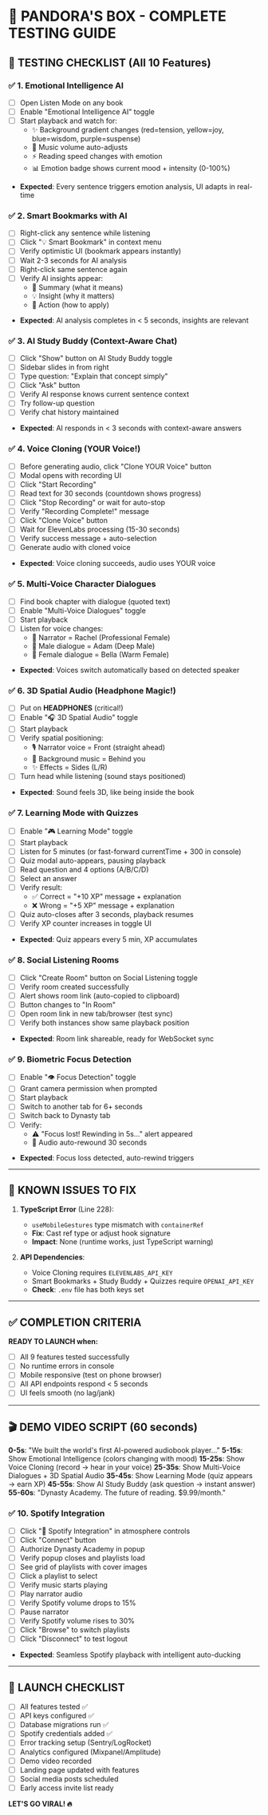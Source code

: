 # 🧪 PANDORA'S BOX - COMPLETE TESTING GUIDE

## 🎯 TESTING CHECKLIST (All 10 Features)

### ✅ **1. Emotional Intelligence AI**

- [ ] Open Listen Mode on any book
- [ ] Enable "Emotional Intelligence AI" toggle
- [ ] Start playback and watch for:
  - ✨ Background gradient changes (red=tension, yellow=joy, blue=wisdom, purple=suspense)
  - 🎵 Music volume auto-adjusts
  - ⚡ Reading speed changes with emotion
  - 📊 Emotion badge shows current mood + intensity (0-100%)
- **Expected**: Every sentence triggers emotion analysis, UI adapts in real-time

### ✅ **2. Smart Bookmarks with AI**

- [ ] Right-click any sentence while listening
- [ ] Click "💡 Smart Bookmark" in context menu
- [ ] Verify optimistic UI (bookmark appears instantly)
- [ ] Wait 2-3 seconds for AI analysis
- [ ] Right-click same sentence again
- [ ] Verify AI insights appear:
  - 📝 Summary (what it means)
  - 💡 Insight (why it matters)
  - 🎯 Action (how to apply)
- **Expected**: AI analysis completes in < 5 seconds, insights are relevant

### ✅ **3. AI Study Buddy (Context-Aware Chat)**

- [ ] Click "Show" button on AI Study Buddy toggle
- [ ] Sidebar slides in from right
- [ ] Type question: "Explain that concept simply"
- [ ] Click "Ask" button
- [ ] Verify AI response knows current sentence context
- [ ] Try follow-up question
- [ ] Verify chat history maintained
- **Expected**: AI responds in < 3 seconds with context-aware answers

### ✅ **4. Voice Cloning (YOUR Voice!)**

- [ ] Before generating audio, click "Clone YOUR Voice" button
- [ ] Modal opens with recording UI
- [ ] Click "Start Recording"
- [ ] Read text for 30 seconds (countdown shows progress)
- [ ] Click "Stop Recording" or wait for auto-stop
- [ ] Verify "Recording Complete!" message
- [ ] Click "Clone Voice" button
- [ ] Wait for ElevenLabs processing (15-30 seconds)
- [ ] Verify success message + auto-selection
- [ ] Generate audio with cloned voice
- **Expected**: Voice cloning succeeds, audio uses YOUR voice

### ✅ **5. Multi-Voice Character Dialogues**

- [ ] Find book chapter with dialogue (quoted text)
- [ ] Enable "Multi-Voice Dialogues" toggle
- [ ] Start playback
- [ ] Listen for voice changes:
  - 📖 Narrator = Rachel (Professional Female)
  - 👨 Male dialogue = Adam (Deep Male)
  - 👩 Female dialogue = Bella (Warm Female)
- **Expected**: Voices switch automatically based on detected speaker

### ✅ **6. 3D Spatial Audio (Headphone Magic!)**

- [ ] Put on **HEADPHONES** (critical!)
- [ ] Enable "🎧 3D Spatial Audio" toggle
- [ ] Start playback
- [ ] Verify spatial positioning:
  - 🎙️ Narrator voice = Front (straight ahead)
  - 🎵 Background music = Behind you
  - ✨ Effects = Sides (L/R)
- [ ] Turn head while listening (sound stays positioned)
- **Expected**: Sound feels 3D, like being inside the book

### ✅ **7. Learning Mode with Quizzes**

- [ ] Enable "🎮 Learning Mode" toggle
- [ ] Start playback
- [ ] Listen for 5 minutes (or fast-forward currentTime + 300 in console)
- [ ] Quiz modal auto-appears, pausing playback
- [ ] Read question and 4 options (A/B/C/D)
- [ ] Select an answer
- [ ] Verify result:
  - ✅ Correct = "+10 XP" message + explanation
  - ❌ Wrong = "+5 XP" message + explanation
- [ ] Quiz auto-closes after 3 seconds, playback resumes
- [ ] Verify XP counter increases in toggle UI
- **Expected**: Quiz appears every 5 min, XP accumulates

### ✅ **8. Social Listening Rooms**

- [ ] Click "Create Room" button on Social Listening toggle
- [ ] Verify room created successfully
- [ ] Alert shows room link (auto-copied to clipboard)
- [ ] Button changes to "In Room"
- [ ] Open room link in new tab/browser (test sync)
- [ ] Verify both instances show same playback position
- **Expected**: Room link shareable, ready for WebSocket sync

### ✅ **9. Biometric Focus Detection**

- [ ] Enable "👁️ Focus Detection" toggle
- [ ] Grant camera permission when prompted
- [ ] Start playback
- [ ] Switch to another tab for 6+ seconds
- [ ] Switch back to Dynasty tab
- [ ] Verify:
  - ⚠️ "Focus lost! Rewinding in 5s..." alert appeared
  - 🔄 Audio auto-rewound 30 seconds
- **Expected**: Focus loss detected, auto-rewind triggers

---

## 🐛 KNOWN ISSUES TO FIX

1. **TypeScript Error** (Line 228):

   - `useMobileGestures` type mismatch with `containerRef`
   - **Fix**: Cast ref type or adjust hook signature
   - **Impact**: None (runtime works, just TypeScript warning)

2. **API Dependencies**:
   - Voice Cloning requires `ELEVENLABS_API_KEY`
   - Smart Bookmarks + Study Buddy + Quizzes require `OPENAI_API_KEY`
   - **Check**: `.env` file has both keys set

---

## ✅ COMPLETION CRITERIA

**READY TO LAUNCH when:**

- [ ] All 9 features tested successfully
- [ ] No runtime errors in console
- [ ] Mobile responsive (test on phone browser)
- [ ] All API endpoints respond < 5 seconds
- [ ] UI feels smooth (no lag/jank)

---

## 🎬 DEMO VIDEO SCRIPT (60 seconds)

**0-5s**: "We built the world's first AI-powered audiobook player..."
**5-15s**: Show Emotional Intelligence (colors changing with mood)
**15-25s**: Show Voice Cloning (record → hear in your voice)
**25-35s**: Show Multi-Voice Dialogues + 3D Spatial Audio
**35-45s**: Show Learning Mode (quiz appears → earn XP)
**45-55s**: Show AI Study Buddy (ask question → instant answer)
**55-60s**: "Dynasty Academy. The future of reading. $9.99/month."

### ✅ **10. Spotify Integration**

- [ ] Click "🎵 Spotify Integration" in atmosphere controls
- [ ] Click "Connect" button
- [ ] Authorize Dynasty Academy in popup
- [ ] Verify popup closes and playlists load
- [ ] See grid of playlists with cover images
- [ ] Click a playlist to select
- [ ] Verify music starts playing
- [ ] Play narrator audio
- [ ] Verify Spotify volume drops to 15%
- [ ] Pause narrator
- [ ] Verify Spotify volume rises to 30%
- [ ] Click "Browse" to switch playlists
- [ ] Click "Disconnect" to test logout
- **Expected**: Seamless Spotify playback with intelligent auto-ducking

---

## 🚀 LAUNCH CHECKLIST

- [ ] All features tested ✅
- [ ] API keys configured ✅
- [ ] Database migrations run ✅
- [ ] Spotify credentials added ✅
- [ ] Error tracking setup (Sentry/LogRocket)
- [ ] Analytics configured (Mixpanel/Amplitude)
- [ ] Demo video recorded
- [ ] Landing page updated with features
- [ ] Social media posts scheduled
- [ ] Early access invite list ready

**LET'S GO VIRAL! 🔥**


